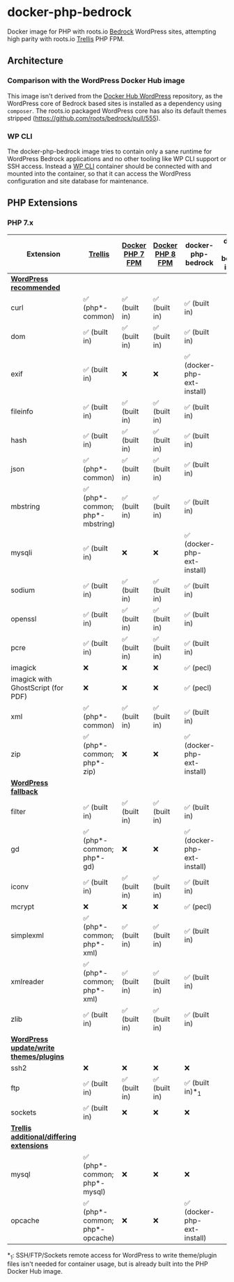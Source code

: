 # docker-php-bedrock
Docker image for PHP with roots.io [Bedrock](https://github.com/roots/bedrock) WordPress sites, attempting high parity with roots.io [Trellis](https://github.com/roots/trellis) PHP FPM.

## Architecture

### Comparison with the WordPress Docker Hub image
This image isn't derived from the [Docker Hub WordPress](https://hub.docker.com/_/wordpress) repository, as the WordPress core of Bedrock based sites is installed as a dependency using `composer`. The roots.io packaged WordPress core has also its default themes stripped (https://github.com/roots/bedrock/pull/555).

### WP CLI
The docker-php-bedrock image tries to contain only a sane runtime for WordPress Bedrock applications and no other tooling like WP CLI support or SSH access.
Instead a [WP CLI](https://hub.docker.com/_/wordpress?tab=tags&page=1&ordering=last_updated&name=cli) container should be connected with and mounted into the container, so that it can access the WordPress configuration and site database for maintenance.

## PHP Extensions

### PHP 7.x

| Extension                                                                                                                                                                                  | [Trellis](https://github.com/roots/trellis) | [Docker PHP 7 FPM](https://hub.docker.com/_/php) | [Docker PHP 8 FPM](https://hub.docker.com/_/php) | docker-php-bedrock         | docker-php-bedrock-imagick | docker-php-bedrock-woocommerce |
|--------------------------------------------------------------------------------------------------------------------------------------------------------------------------------------------|---------------------------------------------|--------------------------------------------------|--------------------------------------------------|----------------------------|----------------------------|--------------------------------|
| [**WordPress recommended**](https://make.wordpress.org/hosting/handbook/handbook/server-environment/#php-extensions)                                                                       |                                             |                                                  |                                                  |                            |                            |                                |
| curl                                                                                                                                                                                       | ✅ (php*-common)                             | ✅ (built in)                                     | ✅ (built in)                                     | ✅ (built in)               |                            |                                |
| dom                                                                                                                                                                                        | ✅ (built in)                                | ✅ (built in)                                     | ✅ (built in)                                     | ✅ (built in)               |                            |                                |
| exif                                                                                                                                                                                       | ✅ (built in)                                | ❌                                                | ❌                                                | ✅ (docker-php-ext-install) |                            |                                |
| fileinfo                                                                                                                                                                                   | ✅ (built in)                                | ✅ (built in)                                     | ✅ (built in)                                     | ✅ (built in)               |                            |                                |
| hash                                                                                                                                                                                       | ✅ (built in)                                | ✅ (built in)                                     | ✅ (built in)                                     | ✅ (built in)               |                            |                                |
| json                                                                                                                                                                                       | ✅ (php*-common)                             | ✅ (built in)                                     | ✅ (built in)                                     | ✅ (built in)               |                            |                                |
| mbstring                                                                                                                                                                                   | ✅ (php*-common; php*-mbstring)              | ✅ (built in)                                     | ✅ (built in)                                     | ✅ (built in)               |                            |                                |
| mysqli                                                                                                                                                                                     | ✅ (built in)                                | ❌                                                | ❌                                                | ✅ (docker-php-ext-install) |                            |                                |
| sodium                                                                                                                                                                                     | ✅ (built in)                                | ✅ (built in)                                     | ✅ (built in)                                     | ✅ (built in)               |                            |                                |
| openssl                                                                                                                                                                                    | ✅ (built in)                                | ✅ (built in)                                     | ✅ (built in)                                     | ✅ (built in)               |                            |                                |
| pcre                                                                                                                                                                                       | ✅ (built in)                                | ✅ (built in)                                     | ✅ (built in)                                     | ✅ (built in)               |                            |                                |
| imagick                                                                                                                                                                                    | ❌                                           | ❌                                                | ❌                                                | ✅ (pecl)                   |                            |                                |
| imagick with GhostScript (for PDF)                                                                                                                                                         | ❌                                           | ❌                                                | ❌                                                | ✅ (pecl)                   |                            |                                |
| xml                                                                                                                                                                                        | ✅ (php*-common)                             | ✅ (built in)                                     | ✅ (built in)                                     | ✅ (built in)               |                            |                                |
| zip                                                                                                                                                                                        | ✅ (php*-common; php*-zip)                   | ❌                                                | ❌                                                | ✅ (docker-php-ext-install) |                            |                                |
| [**WordPress fallback**](https://make.wordpress.org/hosting/handbook/handbook/server-environment/#php-extensions:~:text=modules%20WordPress%20may%20use)                                   |                                             |                                                  |                                                  |                            |                            |                                |
| filter                                                                                                                                                                                     | ✅ (built in)                                | ✅ (built in)                                     | ✅ (built in)                                     | ✅ (built in)               |                            |                                |
| gd                                                                                                                                                                                         | ✅ (php*-common; php*-gd)                    | ❌                                                | ❌                                                | ✅ (docker-php-ext-install) |                            |                                |
| iconv                                                                                                                                                                                      | ✅ (built in)                                | ✅ (built in)                                     | ✅ (built in)                                     | ✅ (built in)               |                            |                                |
| mcrypt                                                                                                                                                                                     | ❌                                           | ❌                                                | ❌                                                | ✅ (pecl)                   |                            |                                |
| simplexml                                                                                                                                                                                  | ✅ (php*-common; php*-xml)                   | ✅ (built in)                                     | ✅ (built in)                                     | ✅ (built in)               |                            |                                |
| xmlreader                                                                                                                                                                                  | ✅ (php*-common; php*-xml)                   | ✅ (built in)                                     | ✅ (built in)                                     | ✅ (built in)               |                            |                                |
| zlib                                                                                                                                                                                       | ✅ (built in)                                | ✅ (built in)                                     | ✅ (built in)                                     | ✅ (built in)               |                            |                                |
| [**WordPress update/write themes/plugins**](https://make.wordpress.org/hosting/handbook/handbook/server-environment/#php-extensions:~:text=extensions%20are%20used%20for%20file%20changes) |                                             |                                                  |                                                  |                            |                            |                                |
| ssh2                                                                                                                                                                                       | ❌                                           | ❌                                                | ❌                                                | ❌                          |                            |                                |
| ftp                                                                                                                                                                                        | ✅ (built in)                                | ✅ (built in)                                     | ✅ (built in)                                     | ✅ (built in)*<sub>1</sub>  |                            |                                |
| sockets                                                                                                                                                                                    | ✅ (built in)                                | ❌                                                | ❌                                                | ❌                          |                            |                                |
| [**Trellis additional/differing extensions**](https://github.com/roots/trellis/blob/68e313ffc1a2c34badfcc22cda6a5aaba11ec2f9/roles/php/defaults/main.yml#L4)                               |                                             |                                                  |                                                  |                            |                            |                                |
| mysql                                                                                                                                                                                      | ✅ (php*-common; php*-mysql)                 | ❌                                                | ❌                                                | ❌                          |                            |                                |
| opcache                                                                                                                                                                                    | ✅ (php*-common; php*-opcache)               | ❌                                                | ❌                                                | ✅ (docker-php-ext-install) |                            |                                |


*<sub>1</sub>: SSH/FTP/Sockets remote access for WordPress to write theme/plugin files isn't needed for container usage, but is already built into the PHP Docker Hub image.

